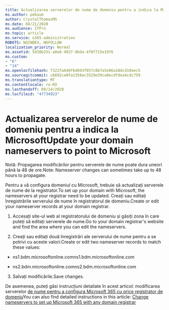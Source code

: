 ```yaml
---
title: Actualizarea serverelor de nume de domeniu pentru a indica la Microsoft
ms.author: pebaum
author: CrystalThomasMS
ms.date: 04/21/2020
ms.audience: ITPro
ms.topic: article
ms.service: o365-administration
ROBOTS: NOINDEX, NOFOLLOW
localization_priority: Normal
ms.assetid: 5d38b331-a0e8-4937-8bda-4f8f715e1976
ms.custom:
- "6"
- "14"
ms.openlocfilehash: 7322fa640f6d043f057c8b7a5e06a18dcd10eec5
ms.sourcegitcommit: c6692ce0fa1358ec3529e59ca0ecdfdea4cdc759
ms.translationtype: MT
ms.contentlocale: ro-RO
ms.lasthandoff: 09/14/2020
ms.locfileid: "47734923"
---
```

# <a name="update-your-domain-nameservers-to-point-to-microsoft"></a><span data-ttu-id="1be54-102">Actualizarea serverelor de nume de domeniu pentru a indica la Microsoft</span><span class="sxs-lookup"><span data-stu-id="1be54-102">Update your domain nameservers to point to Microsoft</span></span>

<span data-ttu-id="1be54-103">Notă: Propagarea modificărilor pentru serverele de nume poate dura uneori până la 48 de ore.</span><span class="sxs-lookup"><span data-stu-id="1be54-103">Note: Nameserver changes can sometimes take up to 48 hours to propagate.</span></span>
  
<span data-ttu-id="1be54-104">Pentru a vă configura domeniul cu Microsoft, trebuie să actualizați serverele de nume de la registrator.</span><span class="sxs-lookup"><span data-stu-id="1be54-104">To set up your domain with Microsoft, the nameservers at your registrar need to be updated.</span></span> <span data-ttu-id="1be54-105">Creați sau editați înregistrările serverului de nume în registratorul de domeniu.</span><span class="sxs-lookup"><span data-stu-id="1be54-105">Create or edit your nameserver records at your domain registrar.</span></span>
  
1. <span data-ttu-id="1be54-106">Accesați site-ul web al registratorului de domeniu și găsiți zona în care puteți să editați serverele de nume.</span><span class="sxs-lookup"><span data-stu-id="1be54-106">Go to your domain registrar's website and find the area where you can edit the nameservers.</span></span>

2. <span data-ttu-id="1be54-107">Creați sau editați două înregistrări ale serverului de nume pentru a se potrivi cu aceste valori:</span><span class="sxs-lookup"><span data-stu-id="1be54-107">Create or edit two nameserver records to match these values:</span></span>

  - <span data-ttu-id="1be54-108">ns1.bdm.microsoftonline.com</span><span class="sxs-lookup"><span data-stu-id="1be54-108">ns1.bdm.microsoftonline.com</span></span>

  - <span data-ttu-id="1be54-109">ns2.bdm.microsoftonline.com</span><span class="sxs-lookup"><span data-stu-id="1be54-109">ns2.bdm.microsoftonline.com</span></span>

3. <span data-ttu-id="1be54-110">Salvați modificările.</span><span class="sxs-lookup"><span data-stu-id="1be54-110">Save changes.</span></span>

<span data-ttu-id="1be54-111">De asemenea, puteți găsi instrucțiuni detaliate în acest articol: modificarea serverelor [de nume pentru a configura Microsoft 365 cu orice registrator de domeniu](https://docs.microsoft.com/microsoft-365/admin/get-help-with-domains/change-nameservers-at-any-domain-registrar)</span><span class="sxs-lookup"><span data-stu-id="1be54-111">You can also find detailed instructions in this article: [Change nameservers to set up Microsoft 365 with any domain registrar](https://docs.microsoft.com/microsoft-365/admin/get-help-with-domains/change-nameservers-at-any-domain-registrar)</span></span>
  